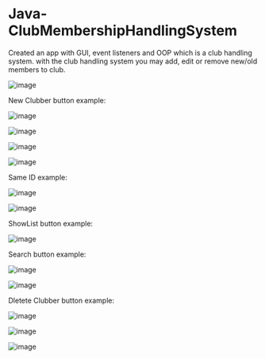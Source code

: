 # Java-ClubMembershipHandlingSystem
Created an app with GUI, event listeners and OOP which is a club handling system. with the club handling system you may add, edit or remove new/old members to club.

![image](https://user-images.githubusercontent.com/92099051/158693937-233653ba-9791-4bd6-944e-8af1502d9775.png)

New Clubber button example:

![image](https://user-images.githubusercontent.com/92099051/158693972-c0946603-b513-4463-87d6-9630c172762f.png)

![image](https://user-images.githubusercontent.com/92099051/158693978-6e782cb1-2bdd-4a45-9592-be0bbe67c086.png)

![image](https://user-images.githubusercontent.com/92099051/158693986-43332e95-496b-47ff-aa12-6229c5a76f82.png)

![image](https://user-images.githubusercontent.com/92099051/158693995-e35b8bf5-8e47-4625-bf10-7cef4907cc23.png)

Same ID example:

![image](https://user-images.githubusercontent.com/92099051/158694008-bb9e4cc1-12e2-47f4-955d-79d72cef0b6e.png)

![image](https://user-images.githubusercontent.com/92099051/158694013-1d7efb29-c424-402b-8704-d1437996738a.png)

ShowList button example:

![image](https://user-images.githubusercontent.com/92099051/158694036-437d5673-3da9-4273-ba3d-26f20f20c4e7.png)

Search button example:

![image](https://user-images.githubusercontent.com/92099051/158694064-d07b10d3-a250-4972-af33-8909850f0ee2.png)

![image](https://user-images.githubusercontent.com/92099051/158694101-0e0fb0b1-7b64-44de-b76f-32a31ca75541.png)

Dletete Clubber button example:

![image](https://user-images.githubusercontent.com/92099051/158694122-334e6e8d-cf89-4b58-8612-501b5d3598e3.png)

![image](https://user-images.githubusercontent.com/92099051/158694125-dee76494-2b0f-4373-82a3-17fdb0c7b03d.png)

![image](https://user-images.githubusercontent.com/92099051/158694130-6ffc2eff-c1ae-45ca-9399-816aff702e23.png)
